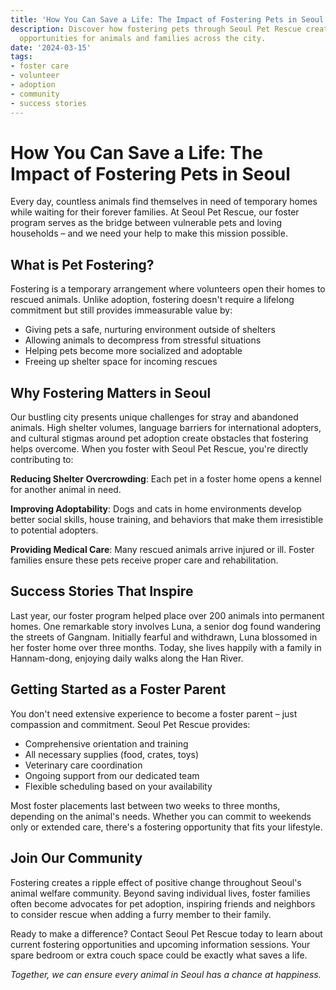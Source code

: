 ```yaml
---
title: 'How You Can Save a Life: The Impact of Fostering Pets in Seoul'
description: Discover how fostering pets through Seoul Pet Rescue creates life-changing
  opportunities for animals and families across the city.
date: '2024-03-15'
tags:
- foster care
- volunteer
- adoption
- community
- success stories
---
```


# How You Can Save a Life: The Impact of Fostering Pets in Seoul

Every day, countless animals find themselves in need of temporary homes while waiting for their forever families. At Seoul Pet Rescue, our foster program serves as the bridge between vulnerable pets and loving households – and we need your help to make this mission possible.

## What is Pet Fostering?

Fostering is a temporary arrangement where volunteers open their homes to rescued animals. Unlike adoption, fostering doesn't require a lifelong commitment but still provides immeasurable value by:

- Giving pets a safe, nurturing environment outside of shelters
- Allowing animals to decompress from stressful situations
- Helping pets become more socialized and adoptable
- Freeing up shelter space for incoming rescues

## Why Fostering Matters in Seoul

Our bustling city presents unique challenges for stray and abandoned animals. High shelter volumes, language barriers for international adopters, and cultural stigmas around pet adoption create obstacles that fostering helps overcome. When you foster with Seoul Pet Rescue, you're directly contributing to:

**Reducing Shelter Overcrowding**: Each pet in a foster home opens a kennel for another animal in need.

**Improving Adoptability**: Dogs and cats in home environments develop better social skills, house training, and behaviors that make them irresistible to potential adopters.

**Providing Medical Care**: Many rescued animals arrive injured or ill. Foster families ensure these pets receive proper care and rehabilitation.

## Success Stories That Inspire

Last year, our foster program helped place over 200 animals into permanent homes. One remarkable story involves Luna, a senior dog found wandering the streets of Gangnam. Initially fearful and withdrawn, Luna blossomed in her foster home over three months. Today, she lives happily with a family in Hannam-dong, enjoying daily walks along the Han River.

## Getting Started as a Foster Parent

You don't need extensive experience to become a foster parent – just compassion and commitment. Seoul Pet Rescue provides:

- Comprehensive orientation and training
- All necessary supplies (food, crates, toys)
- Veterinary care coordination
- Ongoing support from our dedicated team
- Flexible scheduling based on your availability

Most foster placements last between two weeks to three months, depending on the animal's needs. Whether you can commit to weekends only or extended care, there's a fostering opportunity that fits your lifestyle.

## Join Our Community

Fostering creates a ripple effect of positive change throughout Seoul's animal welfare community. Beyond saving individual lives, foster families often become advocates for pet adoption, inspiring friends and neighbors to consider rescue when adding a furry member to their family.

Ready to make a difference? Contact Seoul Pet Rescue today to learn about current fostering opportunities and upcoming information sessions. Your spare bedroom or extra couch space could be exactly what saves a life.

*Together, we can ensure every animal in Seoul has a chance at happiness.*
